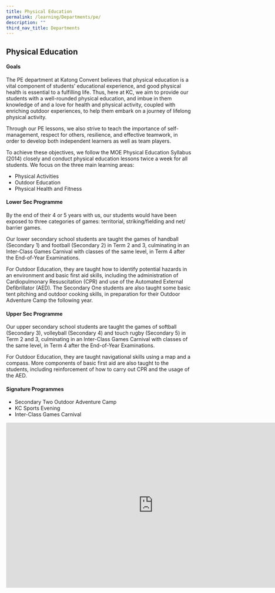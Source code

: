 ```yaml
---
title: Physical Education
permalink: /learning/Departments/pe/
description: ""
third_nav_title: Departments
---
```

## Physical Education

#### Goals

The PE department at Katong Convent believes that physical education is a vital component of students’ educational experience, and good physical health is essential to a fulfilling life. Thus, here at KC, we aim to provide our students with a well-rounded physical education, and imbue in them knowledge of and a love for health and physical activity, coupled with enriching outdoor experiences, to help them embark on a journey of lifelong physical activity.

Through our PE lessons, we also strive to teach the importance of self-management, respect for others, resilience, and effective teamwork, in order to develop both independent learners as well as team players.

To achieve these objectives, we follow the MOE Physical Education Syllabus (2014) closely and conduct physical education lessons twice a week for all students. We focus on the three main learning areas:

*   Physical Activities
*   Outdoor Education
*   Physical Health and Fitness

#### Lower Sec Programme

By the end of their 4 or 5 years with us, our students would have been exposed to three categories of games: territorial, striking/fielding and net/ barrier games.

Our lower secondary school students are taught the games of handball (Secondary 1) and football (Secondary 2) in Term 2 and 3, culminating in an Inter-Class Games Carnival with classes of the same level, in Term 4 after the End-of-Year Examinations.

For Outdoor Education, they are taught how to identify potential hazards in an environment and basic first aid skills, including the administration of Cardiopulmonary Resuscitation (CPR) and use of the Automated External Defibrillator (AED). The Secondary One students are also taught some basic tent pitching and outdoor cooking skills, in preparation for their Outdoor Adventure Camp the following year.

#### Upper Sec Programme

Our upper secondary school students are taught the games of softball (Secondary 3), volleyball (Secondary 4) and touch rugby (Secondary 5) in Term 2 and 3, culminating in an Inter-Class Games Carnival with classes of the same level, in Term 4 after the End-of-Year Examinations.

For Outdoor Education, they are taught navigational skills using a map and a compass. More components of basic first aid are also taught to the students, including reinforcement of how to carry out CPR and the usage of the AED.

#### Signature Programmes

*   Secondary Two Outdoor Adventure Camp
*   KC Sports Evening
*   Inter-Class Games Carnival

<iframe allowfullscreen="true" height="450" width="800" frameborder="0" src="https://docs.google.com/presentation/d/e/2PACX-1vT1OeoSr2Ax8rV2cInuj8rgbAfUK0WQkWzKhRKG09OzHEUVZE-tnyZ7ntz0B6hBTd4gfZExsz1BmpgG/embed?start=false&amp;loop=false&amp;delayms=3000"></iframe>